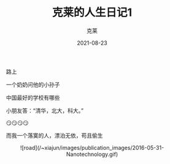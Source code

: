 ﻿---
title: '克莱的人生日记1'
date: 2021-08-23
author: 克莱
permalink: /posts/2021/08/23/1/
tags:
  - 最好的学校
  - 科大
---

&emsp;&emsp;路上<br/>

&emsp;&emsp;一个奶奶问他的小孙子<br/>

&emsp;&emsp;中国最好的学校有哪些<br/>

&emsp;&emsp;小朋友答：“清华，北大，科大。”<br/>

&emsp;&emsp;&#128527;&#128527;&#128527;&#128527;<br/>

&emsp;&emsp;而我一个落寞的人，漂泊无依，苟且偷生<br/>

<div align=center>![road](/~xiajun/images/publication_images/2016-05-31-Nanotechnology.gif)</div>